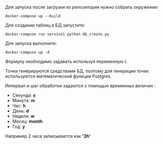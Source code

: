 Для запуска после загрузки из репозитория нужно собрать окружение:
``` shell
docker-compose up --build
```
Для создания таблиц в БД запустите:
``` shell
docker-compose run service1 python db_create.py
```

Для запуска выполните:
``` shell
docker-compose up -d
```

Формулу необходимо задавать используя переменную t.

Точки генерируются средствами БД, поэтому для генерации точек используются математический функции Postgres.

Интервал и шаг обработки задаются с помощью временных величин :
- Секунда: **s**
- Минута: **m**
- Час: **h**
- День: **d**
- Неделя: **w**
- Месяц: **month**
- Год: **y**

Например 2 часа записывается как **'2h'**